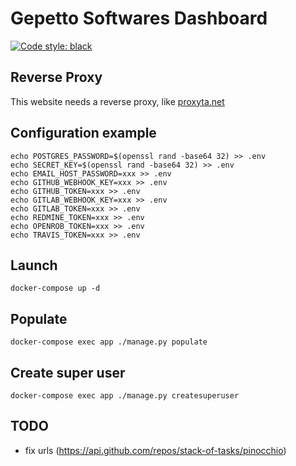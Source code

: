 # Gepetto Softwares Dashboard

[![Code style: black](https://img.shields.io/badge/code%20style-black-000000.svg)](https://github.com/psf/black)

## Reverse Proxy

This website needs a reverse proxy, like [proxyta.net](https://framagit.org/nim65s/proxyta.net)

## Configuration example

```
echo POSTGRES_PASSWORD=$(openssl rand -base64 32) >> .env
echo SECRET_KEY=$(openssl rand -base64 32) >> .env
echo EMAIL_HOST_PASSWORD=xxx >> .env
echo GITHUB_WEBHOOK_KEY=xxx >> .env
echo GITHUB_TOKEN=xxx >> .env
echo GITLAB_WEBHOOK_KEY=xxx >> .env
echo GITLAB_TOKEN=xxx >> .env
echo REDMINE_TOKEN=xxx >> .env
echo OPENROB_TOKEN=xxx >> .env
echo TRAVIS_TOKEN=xxx >> .env
```

## Launch

`docker-compose up -d`

## Populate

`docker-compose exec app ./manage.py populate`

## Create super user

`docker-compose exec app ./manage.py createsuperuser`

## TODO

- fix urls (https://api.github.com/repos/stack-of-tasks/pinocchio)
